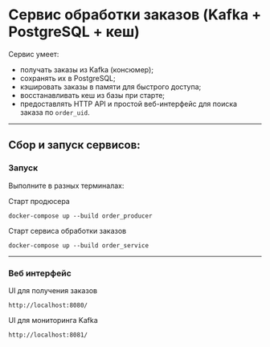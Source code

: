 # Сервис обработки заказов (Kafka + PostgreSQL + кеш) 


Сервис умеет:
- получать заказы из Kafka (консюмер);
- сохранять их в PostgreSQL;
- кэшировать заказы в памяти для быстрого доступа;
- восстанавливать кеш из базы при старте;
- предоставлять HTTP API и простой веб-интерфейс для поиска заказа по `order_uid`.

---

## Сбор и запуск сервисов:

### Запуск

Выполните в разных терминалах:



Старт продюсера

```
docker-compose up --build order_producer
```


Старт сервиса обработки заказов

```
docker-compose up --build order_service
```
---
### Веб интерфейс

UI для получения заказов

```
http://localhost:8080/
```

UI для мониторинга Kafka

```
http://localhost:8081/